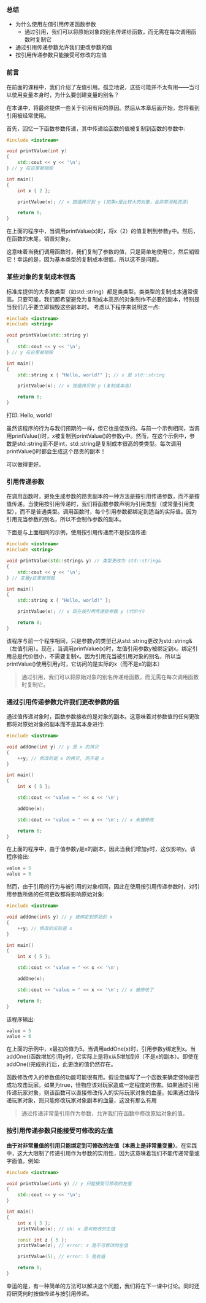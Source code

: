 ### 总结
- 为什么使用左值引用传递函数参数
	- 通过引用，我们可以将原始对象的别名传递给函数，而无需在每次调用函数时复制它
- 通过引用传递参数允许我们更改参数的值
- 按引用传递参数只能接受可修改的左值
### 前言
在前面的课程中，我们介绍了左值引用。孤立地说，这些可能并不太有用——当可以使用变量本身时，为什么要创建变量的别名？

在本课中，将最终提供一些关于引用有用的原因。然后从本章后面开始，您将看到引用被经常使用。

首先，回忆一下函数参数传递，其中传递给函数的值被复制到函数的参数中:

```C++
#include <iostream>

void printValue(int y)
{
    std::cout << y << '\n';
} // y 在这里被销毁

int main()
{
    int x { 2 };

    printValue(x); // x 按值拷贝到 y (如果x是比较大的对象，会非常消耗资源)

    return 0;
}
```
在上面的程序中，当调用printValue(x)时，将x（2）的值复制到参数y中。然后，在函数的末尾，销毁对象y。

这意味着当我们调用函数时，我们复制了参数的值，只是简单地使用它，然后销毁它！幸运的是，因为基本类型的复制成本很低，所以这不是问题。
### 某些对象的复制成本很高
标准库提供的大多数类型（如std::string）都是类类型。类类型的复制成本通常很高。只要可能，我们都希望避免为复制成本高昂的对象制作不必要的副本，特别是当我们几乎要立即销毁这些副本时。
考虑以下程序来说明这一点:

```C++
#include <iostream>
#include <string>

void printValue(std::string y)
{
    std::cout << y << '\n';
} // y 在这里被销毁

int main()
{
    std::string x { "Hello, world!" }; // x 是 std::string

    printValue(x); // x 按值拷贝到 y (复制成本高)

    return 0;
}
```
打印:
Hello, world!

虽然该程序的行为与我们预期的一样，但它也是低效的。与前一个示例相同，当调用printValue()时，x被复制到printValue()的参数y中。然而，在这个示例中，参数是std::string而不是int，std::string是复制成本很高的类类型。每次调用printValue()时都会生成这个昂贵的副本！

可以做得更好。
### 引用传递参数

在调用函数时，避免生成参数的昂贵副本的一种方法是按引用传递参数，而不是按值传递。当使用按引用传递时，我们将函数参数声明为引用类型（或常量引用类型），而不是普通类型。调用函数时，每个引用参数都绑定到适当的实际值。因为引用充当参数的别名，所以不会制作参数的副本。

下面是与上面相同的示例，使用按引用传递而不是按值传递:
```C++
#include <iostream>
#include <string>

void printValue(std::string& y) // 类型更改为 std::string&
{
    std::cout << y << '\n';
} // 变量y这里被销毁

int main()
{
    std::string x { "Hello, world!" };

    printValue(x); // x 现在按引用传递给参数 y (代价小)

    return 0;
}
```
该程序与前一个程序相同，只是参数y的类型已从std::string更改为std::string&（左值引用）。现在，当调用printValue(x)时，左值引用参数y被绑定到x。绑定引用总是代价很小，不需要复制x。因为引用充当被引用对象的别名，所以当printValue()使用引用y时，它访问的是实际的x（而不是x的副本）

>通过引用，我们可以将原始对象的别名传递给函数，而无需在每次调用函数时复制它。


### 通过引用传递参数允许我们更改参数的值
通过值传递对象时，函数参数接收的是对象的副本。这意味着对参数值的任何更改都将对原始对象的副本而不是其本身进行:

```C++
#include <iostream>

void addOne(int y) // y 是 x 的拷贝
{
    ++y; // 修改的是 x 的拷贝, 而不是 x
}

int main()
{
    int x { 5 };

    std::cout << "value = " << x << '\n';

    addOne(x);

    std::cout << "value = " << x << '\n'; // x 未被修改

    return 0;
}
```
在上面的程序中，由于值参数y是x的副本，因此当我们增加y时，这仅影响y。该程序输出:
```C++
value = 5
value = 5
```

然而，由于引用的行为与被引用的对象相同，因此在使用按引用传递参数时，对引用参数所做的任何更改都将影响原始对象:
```C++
#include <iostream>

void addOne(int& y) // y 被绑定到原始的 x
{
    ++y; // 修改的实际是 x
}

int main()
{
    int x { 5 };

    std::cout << "value = " << x << '\n';

    addOne(x);

    std::cout << "value = " << x << '\n'; // x 被修改了

    return 0;
}
```

该程序输出:
```C++
value = 5
value = 6
```
在上面的示例中，x最初的值为5。当调用addOne(x)时，引用参数y绑定到x。当addOne()函数增加引用y时，它实际上是将x从5增加到6（不是x的副本）。即使在addOne()完成执行后，此更改的值仍然存在。

函数修改传入的参数值的功能可能很有用。假设您编写了一个函数来确定怪物是否成功攻击玩家。如果为true，怪物应该对玩家造成一定程度的伤害。如果通过引用传递玩家对象，则该函数可以直接修改传入的实际玩家对象的血量。如果通过值传递玩家对象，则只能修改玩家对象副本的血量，这没有那么有用

>通过传递非常量引用作为参数，允许我们在函数中修改原始对象的值。

### 按引用传递参数只能接受可修改的左值

**由于对非常量值的引用只能绑定到可修改的左值（本质上是非常量变量）**。在实践中，这大大限制了传递引用作为参数的实用性，因为这意味着我们不能传递常量或字面值。例如:

```C++
#include <iostream>

void printValue(int& y) // y 只能接受可修改的左值
{
    std::cout << y << '\n';
}

int main()
{
    int x { 5 };
    printValue(x); // ok: x 是可修改的左值

    const int z { 5 };
    printValue(z); // error: z 是不可修改的左值

    printValue(5); // error: 5 是右值

    return 0;
}
```

幸运的是，有一种简单的方法可以解决这个问题，我们将在下一课中讨论。同时还将研究何时按值传递与按引用传递。

